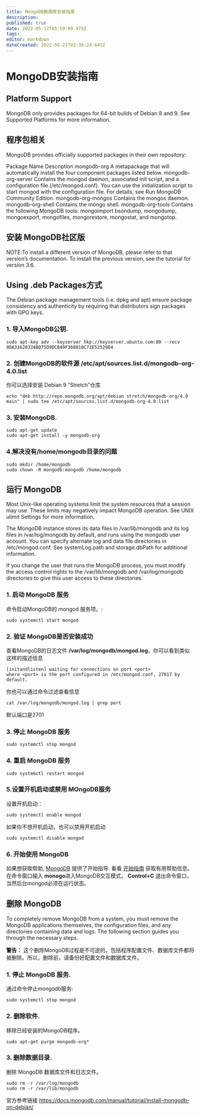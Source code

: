 ```yaml
---
title: MongoDB数据库安装指南
description: 
published: true
date: 2022-05-12T05:59:09.975Z
tags: 
editor: markdown
dateCreated: 2022-04-21T03:38:24.645Z
---
```


# MongoDB安装指南
## Platform Support
MongoDB only provides packages for 64-bit builds of Debian 8 and 9. See Supported Platforms for more information.

## 程序包相关
MongoDB provides officially supported packages in their own repository:

Package Name	        Description
mongodb-org	        A metapackage that will automatically install the four component packages listed below.
mongodb-org-server	Contains the mongod daemon, associated init script, and a configuration file (/etc/mongod.conf). You can use the initialization script to start mongod with the configuration file. For details, see Run MongoDB Community Edition.
mongodb-org-mongos	Contains the mongos daemon.
mongodb-org-shell	Contains the mongo shell.
mongodb-org-tools	Contains the following MongoDB tools: mongoimport bsondump, mongodump, mongoexport, mongofiles, mongorestore, mongostat, and mongotop.

## 安装 MongoDB社区版
NOTE:To install a different version of MongoDB, please refer to that version’s documentation. To install the previous version, see the tutorial for version 3.6.

## Using .deb Packages方式
The Debian package management tools (i.e. dpkg and apt) ensure package consistency and authenticity by requiring that distributors sign packages with GPG keys.

### 1. 导入MongoDB公钥.
```
sudo apt-key adv --keyserver hkp://keyserver.ubuntu.com:80 --recv 9DA31620334BD75D9DCB49F368818C72E52529D4
```
### 2. 创建MongoDB的软件源 /etc/apt/sources.list.d/mongodb-org-4.0.list
你可以选择安装 Debian 9 “Stretch”仓库
```
echo "deb http://repo.mongodb.org/apt/debian stretch/mongodb-org/4.0 main" | sudo tee /etc/apt/sources.list.d/mongodb-org-4.0.list
```
### 3. 安装MongoDB.
```
sudo apt-get update
sudo apt-get install -y mongodb-org
```
### 4.解决没有/home/mongodb目录的问题
```
sudo mkdir /home/mongodb
sudo chown -R mongodb:mongodb /home/mongodb
```

## 运行 MongoDB

Most Unix-like operating systems limit the system resources that a session may use. These limits may negatively impact MongoDB operation. See UNIX ulimit Settings for more information.

The MongoDB instance stores its data files in /var/lib/mongodb and its log files in /var/log/mongodb by default, and runs using the mongodb user account. You can specify alternate log and data file directories in /etc/mongod.conf. See systemLog.path and storage.dbPath for additional information.

If you change the user that runs the MongoDB process, you must modify the access control rights to the /var/lib/mongodb and /var/log/mongodb directories to give this user access to these directories.

### 1. 启动 MongoDB 服务

命令启动MongoDB的 mongod 服务项。:
```
sudo systemctl start mongod 
```
### 2. 验证 MongoDB是否安装成功
查看MongoDB的日志文件 **/var/log/mongodb/mongod.log**，你可以看到类似这样的描述信息
```
[initandlisten] waiting for connections on port <port>
where <port> is the port configured in /etc/mongod.conf, 27017 by default.
```
你也可以通过命令过滤查看信息
```
cat /var/log/mongodb/mongod.log | grep port
```
默认端口是2701
### 3. 停止 MongoDB 服务
```
sudo systemctl stop mongod
```
### 4. 重启 MongoDB 服务
```
sudo systemctl restart mongod
```

### 5.设置开机启动或禁用 MOngoDB服务
设置开机启动：
```
sudo systemctl enable mongod
```
如果你不想开机启动，也可以禁用开机启动
```
sudo systemctl disable mongod
```
### 6. 开始使用 MongoDB
如果想获取帮助, [MongoDB](https://docs.mongodb.com/manual/#getting-started) 提供了开始指导. 看看 [开始指南](https://docs.mongodb.com/manual/#getting-started) 获取有用帮助信息。   
在命令窗口输入 **monogo**进入MongoDB交互模式，  **Control+C** 退出命令窗口，当然后台mongod必须在运行状态。

## 删除 MongoDB

To completely remove MongoDB from a system, you must remove the MongoDB applications themselves, the configuration files, and any directories containing data and logs. The following section guides you through the necessary steps.

**警告：** 这个删除MongoDB过程是不可逆的，包括程序配置文件、数据库文件都将被删除。所以，删除前，请备份好配置文件和数据库文件。
### 1. 停止 MongoDB 服务.
通过命令停止mongodb服务:
```
sudo systemctl stop mongod 
```
### 2. 删除软件.
移除已经安装的MongoDB程序。
```
sudo apt-get purge mongodb-org*
```
### 3. 删除数据目录.
删除 MongoDB 数据库文件和日志文件。
```
sudo rm -r /var/log/mongodb
sudo rm -r /var/lib/mongodb
```

官方参考链接 https://docs.mongodb.com/manual/tutorial/install-mongodb-on-debian/